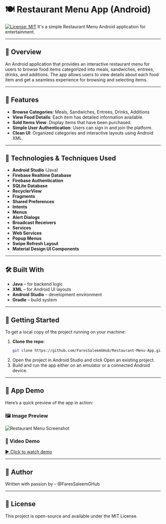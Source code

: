 # 🍽️ Restaurant Menu App (Android)
[![License: MIT](https://img.shields.io/badge/License-MIT-yellow.svg)](LICENSE)
It's a simple Restaurant Menu Android application for entertainment.

---

## 📱 Overview
An Android application that provides an interactive restaurant menu for users to browse food items categorized into meals, sandwiches, entrees, drinks, and additions. The app allows users to view details about each food item and get a seamless experience for browsing and selecting items.

---

## 🎯 Features
- **Browse Categories**: Meals, Sandwiches, Entrees, Drinks, Additions
- **View Food Details**: Each item has detailed information available.
- **Sold Items View**: Display items that have been purchased.
- **Simple User Authentication**: Users can sign in and join the platform.
- **Clean UI**: Organized categories and interactive layouts using Android XML.

---

## 🔧 Technologies & Techniques Used
- **Android Studio** (Java)
- **Firebase Realtime Database**
- **Firebase Authentication**
- **SQLite Database**
- **RecyclerView**
- **Fragments**
- **Shared Preferences**
- **Intents**
- **Menus**
- **Alert Dialogs**
- **Broadcast Receivers**
- **Services**
- **Web Services**
- **Popup Menus**
- **Swipe Refresh Layout**
- **Material Design UI Components**

---

## 🛠️ Built With
- **Java** – for backend logic
- **XML** – for Android UI layouts
- **Android Studio** – development environment
- **Gradle** – build system

---

## 🚀 Getting Started
To get a local copy of the project running on your machine:
1. **Clone the repo**:
   ```bash
   git clone https://github.com/FaresSaleemGHub/Restaurant-Menu-App.git
2. Open the project in Android Studio and click Open an existing project.
3. Build and run the app either on an emulator or a connected Android device.

---

## 📱 App Demo
Here’s a quick preview of the app in action:
### 🖼️ Image Preview
![Restaurant Menu Screenshot](assets/demo.jpeg)

### 🎥 Video Demo
[▶️ Click to watch demo](https://www.youtube.com/watch?v=EHl8-I7jvrk)

---

## 👤 Author
Written with passion by – @FaresSaleemGHub

---

## 📜 License
This project is open-source and available under the MIT License.

